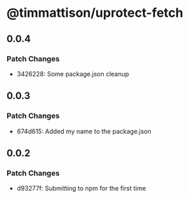 # @timmattison/uprotect-fetch

## 0.0.4

### Patch Changes

- 3426228: Some package.json cleanup

## 0.0.3

### Patch Changes

- 674d615: Added my name to the package.json

## 0.0.2

### Patch Changes

- d93277f: Submitting to npm for the first time

